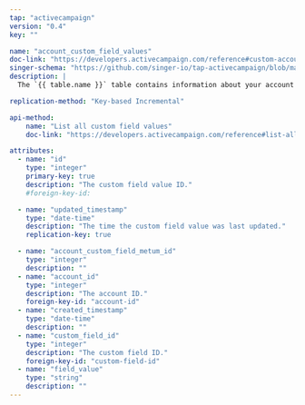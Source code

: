 ```yaml
---
tap: "activecampaign"
version: "0.4"
key: ""

name: "account_custom_field_values"
doc-link: "https://developers.activecampaign.com/reference#custom-account-field-values"
singer-schema: "https://github.com/singer-io/tap-activecampaign/blob/master/tap_activecampaign/schemas/account_custom_field_values.json"
description: |
  The `{{ table.name }}` table contains information about your account custom fields' values in your {{ integration.display_name }} account.

replication-method: "Key-based Incremental"

api-method:
    name: "List all custom field values"
    doc-link: "https://developers.activecampaign.com/reference#list-all-custom-field-values-2"

attributes:
  - name: "id"
    type: "integer"
    primary-key: true
    description: "The custom field value ID."
    #foreign-key-id: 

  - name: "updated_timestamp"
    type: "date-time"
    description: "The time the custom field value was last updated."
    replication-key: true

  - name: "account_custom_field_metum_id"
    type: "integer"
    description: ""
  - name: "account_id"
    type: "integer"
    description: "The account ID."
    foreign-key-id: "account-id"
  - name: "created_timestamp"
    type: "date-time"
    description: ""
  - name: "custom_field_id"
    type: "integer"
    description: "The custom field ID."
    foreign-key-id: "custom-field-id"
  - name: "field_value"
    type: "string"
    description: ""
---
```

